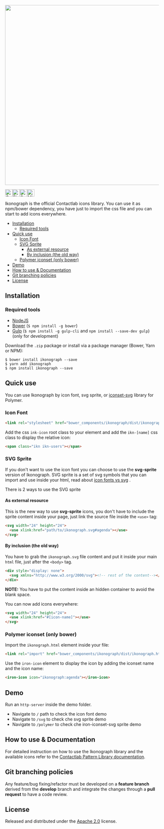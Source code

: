 <img src="http://i.imgur.com/BMANwPS.jpg" width="589">

<img width="24px" alt="Google Chrome" src="https://cdn.rawgit.com/alrra/browser-logos/2109c114/src/chrome/chrome_48x48.png"><img width="24px" alt="Firefox" src="https://cdn.rawgit.com/alrra/browser-logos/2109c114/src/firefox/firefox_48x48.png"><img width="24px" alt="Safari" src="https://cdn.rawgit.com/alrra/browser-logos/2109c114/src/safari/safari_48x48.png" title="💩"><img width="24px" alt="Microsoft Edge" src="https://cdn.rawgit.com/alrra/browser-logos/2109c114/src/edge/edge_48x48.png" title="💩">

Ikonograph is the official Contactlab icons library. You can use it as npm/bower dependency, you have just to import the css file and you can start to add icons everywhere.

<!-- TOC -->

- [Installation](#installation)
  - [Required tools](#required-tools)
- [Quick use](#quick-use)
  - [Icon Font](#icon-font)
  - [SVG Sprite](#svg-sprite)
    - [As external resource](#as-external-resource)
    - [By inclusion (the old way)](#by-inclusion-the-old-way)
  - [Polymer iconset (only bower)](#polymer-iconset-only-bower)
- [Demo](#demo)
- [How to use & Documentation](#how-to-use--documentation)
- [Git branching policies](#git-branching-policies)
- [License](#license)

<!-- /TOC -->

## Installation

### Required tools
- [NodeJS](https://nodejs.org/)
- [Bower](https://bower.io/) (```$ npm install -g bower```)
- [Gulp](http://gulpjs.com) (```$ npm install -g gulp-cli``` and ```npm install --save-dev gulp```) (only for development)

Download the `.zip` package or install via a package manager (Bower, Yarn or NPM):

```
$ bower install ikonograph --save
$ yarn add ikonograph
$ npm install ikonograph --save
```

## Quick use

You can use Ikonograph by icon font, svg sprite, or [iconset-svg](https://github.com/PolymerElements/iron-iconset-svg) library for Polymer.

### Icon Font

```html
<link rel="stylesheet" href="bower_components/ikonograph/dist/ikonograph.css">
```

Add the css `ink-icon` root class to your element and add the `ikn-[name]` css class to display the relative icon:

```html
<span class="ikn ikn-users"></span>
```

### SVG Sprite
If you don't want to use the icon font you can choose to use the **svg-sprite** version of Ikonograph. SVG sprite is a set of svg symbols that you can import and use inside your html, read about [icon fonts vs svg](https://css-tricks.com/icon-fonts-vs-svg/) .

There is 2 ways to use the SVG sprite

#### As external resource

This is the new way to use **svg-sprite** icons, you don't have to include the sprite content inside your page, just link the source file inside the `<use>` tag:

```html
<svg width="24" height="24">
  <use xlink:href="path/to/ikonograph.svg#agenda"></use>
</svg>
```

#### By inclusion (the old way)
You have to grab the `ikonograph.svg` file content and put it inside your main `html` file, just after the `<body>` tag.

```html
<div style="display: none">
  <svg xmlns="http://www.w3.org/2000/svg"><!-- rest of the content--></svg>
</div>
```

**NOTE:** You have to put the content inside an hidden container to avoid the blank space.

You can now add icons everywhere:
```html
<svg width="24" height="24">
  <use xlink:href="#[icon-name]"></use>
</svg>
```

### Polymer iconset (only bower)
Import the `ikonograph.html` element inside your file:
```html
<link rel="import" href="bower_components/ikonograph/dist/ikonograph.html">
```

Use the `iron-icon` element to display the icon by adding the iconset name and the icon name:
```html
<iron-icon icon="ikonograph:agenda"></iron-icon>
```


## Demo
Run an `http-server` inside the demo folder.
- Navigate to `/` path to check the icon font demo
- Navigate to `/svg` to check che svg sprite demo
- Navigate to `/polymer` to check che iron-iconset-svg sprite demo

## How to use & Documentation
For detailed instruction on how to use the Ikonograph library and the available icons refer to the [Contactlab Pattern Library documentation](https://ux.contactlab.com/#/design/iconography).

## Git branching policies
Any feature/bug fixing/refactor must be developed on a **feature branch** derived from the **develop** branch and integrate the changes through a **pull request** to have a code review.

## License
Released and distributed under the [Apache 2.0](LICENSE) license.
